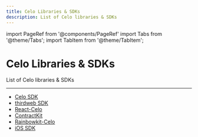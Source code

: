 ```yaml
---
title: Celo Libraries & SDKs
description: List of Celo libraries & SDKs
---
```


import PageRef from '@components/PageRef'
import Tabs from '@theme/Tabs';
import TabItem from '@theme/TabItem';

# Celo Libraries & SDKs

List of Celo libraries & SDKs

---

- [Celo SDK](https://docs.celo.org/learn/developer-tools#celo-sdk-reference-docs)
- [thirdweb SDK](../thirdweb-sdk/index.md)
- [React-Celo](../react-celo/index.md)
- [ContractKit](../contractkit/index.md)
- [Rainbowkit-Celo](../rainbowkit-celo/index.md)
- [iOS SDK](https://github.com/heymateag/celoiossdk)
